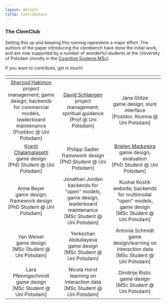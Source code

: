 ```yaml
---
layout: default
title: Contributors
---
```



### The ClemClub

Setting this up and keeping this running represents a major effort. The authors of the paper introducing the clembench have done the initial work, and are now supported by a number of wonderful students at the University of Potsdam (mostly in the [Cognitive Systems MSc](https://www.uni-potsdam.de/en/studium/what-to-study/master/masters-courses-from-a-to-z/cognitive-systems)).

If you want to contribute, get in touch!


<div class="contributors">
    <table style="width: 100%; table-layout: fixed;">
        <thead>
            <tr style="text-align: center;">
                <th style="width: 33%;"> </th>
                <th style="width: 33%;"> </th>
                <th style="width: 33%;"> </th>
            </tr>
        </thead>
        <tbody>
            <tr style="text-align: center;">
                <td><a href="https://sherzod-hakimov.github.io/">Sherzod Hakimov</a><br>project management; game design; backends for commercial models, leaderboard maintenance<br>[Postdoc @ Uni Potsdam]</td>
                <td><a href="https://www.ling.uni-potsdam.de/~das/">David Schlangen</a><br>project management; spiritual guidance<br>[Prof @ Uni Potsdam]</td>
                <td>Jana Götze<br>game design; slurk interface<br>[Postdoc Alumna @ Uni Potsdam]</td>
            </tr>
            <tr style="text-align: center;">
                <td><a href="https://sodhinchu.github.io/">Kranti Chalamalasetti</a><br>game design<br>[PhD Student @ Uni Potsdam]</td>
                <td>Philipp Sadler<br>framework design<br>[PhD Student @ Uni Potsdam]</td>
                <td><a href="https://www.ling.uni-potsdam.de/~madureiralasota/">Brielen Madureira</a><br>game design; evaluation<br>[PhD Student @ Uni Potsdam]</td>
            </tr>
            <tr style="text-align: center;">
                <td>Anne Beyer<br>game design; framework design<br>[PhD Student @ Uni Potsdam]</td>
                <td>Jonathan Jordan<br>backends for "open" models, game design, leaderboard maintenance<br>[MSc Student @ Uni Potsdam]</td>
                <td>Kushal Koshti<br>website; backends for multimodal "open" models, game design<br>[MSc Student @ Uni Potsdam]</td>
            </tr>
            <tr style="text-align: center;">
				<td>Yan Weiser<br>game design<br>[MSc Student @ Uni Potsdam]</td>
                <td>Yerkezhan Abdullayeva<br>game design<br>[MSc Student @ Uni Potsdam]</td>
                <td>Antonia Schmidt<br>game design/learning on interaction data<br>[MSc Student @ Uni Potsdam]</td>
            </tr>
            <tr style="text-align: center;">
                <td>Lara Pfennigschmidt<br>game design<br>[MSc Student @ Uni Potsdam]</td>
                <td>Nicola Horst<br>learning on interaction data<br>[MSc Student @ Uni Potsdam]</td>
                <td>Dimitrije Ristic<br>game design<br>[MSc Student @ Uni Potsdam]</td>
            </tr>
        </tbody>
    </table>
</div>


















